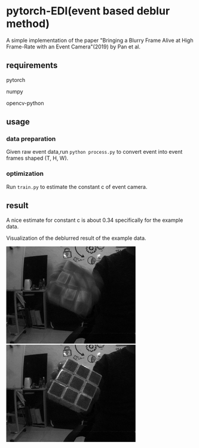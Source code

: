 # pytorch-EDI(event based deblur method)

A simple implementation of the paper "Bringing a Blurry Frame Alive at High Frame-Rate with an Event Camera"(2019) by Pan et al.

## requirements
 pytorch
 
 numpy 
 
 opencv-python 
 
## usage

### data preparation
Given raw event data,run  `python process.py` to convert event into event frames shaped (T, H, W).

### optimization

Run `train.py` to estimate the constant c of event camera.

## result
A nice estimate for constant c is about 0.34 specifically for the example data.

Visualization of the deblurred result of the example data.

![blurred](https://github.com/lbh666/pytorch-EDI/blob/main/blur1.png) ![result](https://github.com/lbh666/pytorch-EDI/blob/main/result.png)

